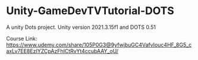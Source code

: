 # Unity-GameDevTVTutorial-DOTS
A unity Dots project. 
Unity version 2021.3.15f1 and DOTS 0.51

Course Link: https://www.udemy.com/share/105P0G3@9yfwjbuGC4VafvIouc4HF_8G5_caxLv7EE8EzIYZCpAzFhICtRvYt4ccubAAY_oU/
